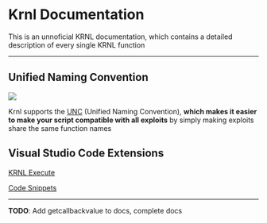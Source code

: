 # Krnl Documentation
This is an unnoficial KRNL documentation, which contains a detailed description of every single KRNL function

---

## Unified Naming Convention
<p>
    <img src="https://scriptunc.org/badge.png"/>
</p>

Krnl supports the [UNC](scriptunc.org) (Unified Naming Convention), **which makes it easier to make your script compatible with all exploits** by simply making exploits share the same function names

## Visual Studio Code Extensions
[KRNL Execute](https://marketplace.visualstudio.com/items?itemName=kaisei-kto.krnl-execute)

[Code Snippets](https://marketplace.visualstudio.com/items?itemName=zzerexx.krnl-snippets)

---
**TODO**: Add getcallbackvalue to docs, complete docs
